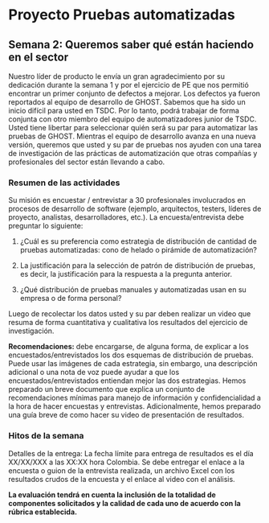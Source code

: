 
# Proyecto Pruebas automatizadas

## Semana 2: Queremos saber qué están haciendo en el sector

Nuestro líder de producto le envía un gran agradecimiento por su dedicación durante la semana 1 y por el ejercicio de PE que nos permitió encontrar un primer conjunto de defectos a mejorar. Los defectos ya fueron reportados al equipo de desarrollo de GHOST. Sabemos que ha sido un inicio difícil para usted en TSDC. Por lo tanto, podrá trabajar de forma conjunta con otro miembro del equipo de automatizadores junior de TSDC. Usted tiene libertar para seleccionar quién será su par para automatizar las pruebas de GHOST. Mientras el equipo de desarrollo avanza en una nueva versión, queremos que usted y su par de pruebas nos ayuden con una tarea de investigación de las prácticas de automatización que otras compañías y profesionales del sector están llevando a cabo.  

### Resumen de las actividades

Su misión es encuestar / entrevistar a 30 profesionales involucrados en procesos de desarrollo de software (ejemplo, arquitectos, testers, líderes de proyecto, analistas, desarrolladores, etc.). La encuesta/entrevista debe preguntar lo siguiente:


1. ¿Cuál es su preferencia como estrategia de distribución de cantidad de pruebas automatizadas: cono de helado o pirámide de automatización?

2. La justificación para la selección de patrón de distribución de pruebas, es decir, la justificación para la respuesta a la pregunta anterior.

3. ¿Qué distribución de pruebas manuales y automatizadas usan en su empresa o de forma personal?

Luego de recolectar los datos usted y su par deben realizar un video que resuma de forma cuantitativa y cualitativa los resultados del ejercicio de investigación.  



**Recomendaciones:** debe encargarse, de alguna forma, de explicar a los encuestados/entrevistados los dos esquemas de distribución de pruebas. Puede usar las imágenes de cada estrategia, sin embargo, una descripción adicional o una nota de voz puede ayudar a que los encuestados/entrevistados entiendan mejor las dos estrategias.  Hemos preparado un breve documento que explica un conjunto de recomendaciones mínimas para manejo de información y confidencialidad a la hora de hacer encuestas y entrevistas. Adicionalmente, hemos preparado una guía breve de como hacer su video de presentación de resultados.


### Hitos de la semana
Detalles de la entrega:  La fecha límite para entrega de resultados es el día XX/XX/XXX a las XX:XX hora Colombia. Se debe entregar el enlace a la encuesta o guion de la entrevista realizada, un archivo Excel con los resultados crudos de la encuesta y el enlace al video con el análisis.


**La evaluación tendrá en cuenta la inclusión de la totalidad de componentes solicitados y la calidad de cada uno de acuerdo con la rúbrica establecida.**
